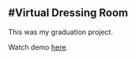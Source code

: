 #Virtual Dressing Room
---

This was my graduation project.

Watch demo [here](https://www.youtube.com/watch?v=yGOVVHLjbQc).
